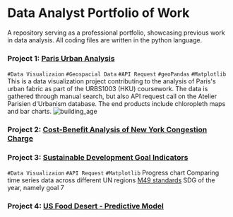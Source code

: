 # Data Analyst Portfolio of Work
A repository serving as a professional portfolio, showcasing previous work in data analysis. All coding files are written in the python language.

### Project 1: [Paris Urban Analysis](https://github.com/cwtravisyip/paris_urban_data_visualisation)
`#Data Visualizaion` `#Geospacial Data` `#API Request` `#geoPandas` `#Matplotlib`
This is a data visualization project contributing to the analysis of Paris's urban fabric as part of the URBS1003 (HKU) coursework. The data is gathered through manual search, but also API request call on the Atelier Parisien d'Urbanism database. The end products include chloropleth maps and bar charts.
![building_age](https://user-images.githubusercontent.com/78350303/204972170-62b28306-20b1-46c1-a1f3-34cc0d846fd9.png)




### Project 2: [Cost-Benefit Analysis of New York Congestion Charge](https://github.com/cwtravisyip/nyc_congestioncharge_economicanalysis)

### Project 3: [Sustainable Development Goal Indicators](https://github.com/cwtravisyip/unsd_global_database)
`#Data Visualizaion` `#API Request` `#Matplotlib`
Progress chart
Comparing time series data across different UN regions [M49 standards](https://unstats.un.org/unsd/methodology/m49/)
SDG of the year, namely goal 7

### Project 4: [US Food Desert - Predictive Model](https://github.com/cwtravisyip/USDA_food_desert)
